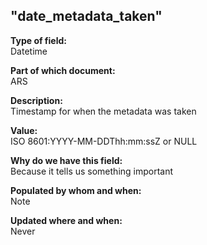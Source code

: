 ## "date_metadata_taken"

**Type of field:**  
Datetime

**Part of which document:**  
ARS

**Description:**  
Timestamp for when the metadata was taken

**Value:**  
ISO 8601:YYYY-MM-DDThh:mm:ssZ or NULL

**Why do we have this field:**  
Because it tells us something important  

**Populated by whom and when:**  
Note  

**Updated where and when:**  
Never

